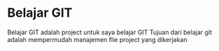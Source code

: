 # Belajar GIT
Belajar GIT adalah project untuk saya belajar GIT
Tujuan dari belajar git adalah mempermudah manajemen flie project yang dikerjakan
